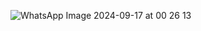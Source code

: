 
![WhatsApp Image 2024-09-17 at 00 26 13](https://github.com/user-attachments/assets/36e3a777-4334-491d-b623-b74a4e950d55)
